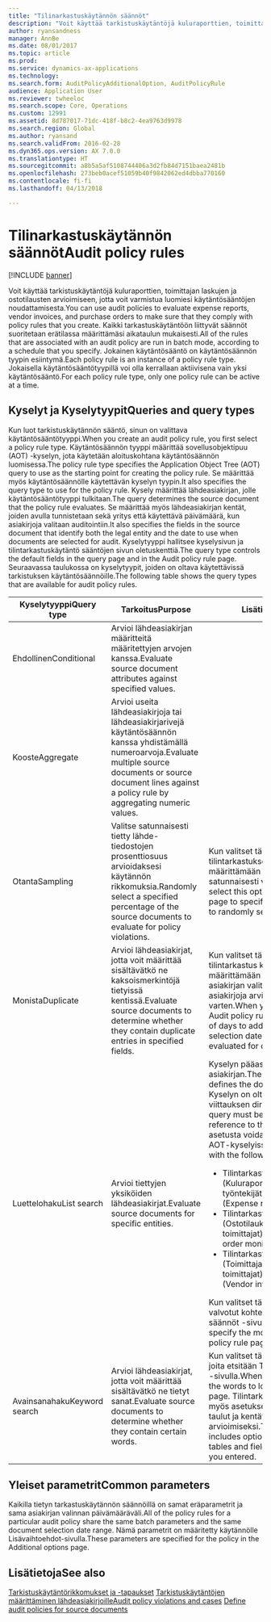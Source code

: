 ```yaml
---
title: "Tilinarkastuskäytännön säännöt"
description: "Voit käyttää tarkistuskäytäntöjä kuluraporttien, toimittajan laskujen ja ostotilausten arvioimiseen, jotta voit varmistua luomiesi käytäntösääntöjen noudattamisesta. Kaikki tarkastuskäytäntöön liittyvät säännöt suoritetaan erätilassa määrittämäsi aikataulun mukaisesti.  Jokainen käytäntösääntö on käytäntösäännön tyypin esiintymä. Jokaisella käytäntösääntötyypillä voi olla kerrallaan aktiivisena vain yksi käytäntösääntö."
author: ryansandness
manager: AnnBe
ms.date: 08/01/2017
ms.topic: article
ms.prod: 
ms.service: dynamics-ax-applications
ms.technology: 
ms.search.form: AuditPolicyAdditionalOption, AuditPolicyRule
audience: Application User
ms.reviewer: twheeloc
ms.search.scope: Core, Operations
ms.custom: 12991
ms.assetid: 8d787017-71dc-418f-b8c2-4ea9763d9978
ms.search.region: Global
ms.author: ryansand
ms.search.validFrom: 2016-02-28
ms.dyn365.ops.version: AX 7.0.0
ms.translationtype: HT
ms.sourcegitcommit: a8b5a5af5108744406a3d2fb84d7151baea2481b
ms.openlocfilehash: 273beb0acef51059b40f9842062ed4dbba770160
ms.contentlocale: fi-fi
ms.lasthandoff: 04/13/2018

---
```


# <a name="audit-policy-rules"></a><span data-ttu-id="fa054-106">Tilinarkastuskäytännön säännöt</span><span class="sxs-lookup"><span data-stu-id="fa054-106">Audit policy rules</span></span>

[!INCLUDE [banner](../includes/banner.md)]

<span data-ttu-id="fa054-107">Voit käyttää tarkistuskäytäntöjä kuluraporttien, toimittajan laskujen ja ostotilausten arvioimiseen, jotta voit varmistua luomiesi käytäntösääntöjen noudattamisesta.</span><span class="sxs-lookup"><span data-stu-id="fa054-107">You can use audit policies to evaluate expense reports, vendor invoices, and purchase orders to make sure that they comply with policy rules that you create.</span></span> <span data-ttu-id="fa054-108">Kaikki tarkastuskäytäntöön liittyvät säännöt suoritetaan erätilassa määrittämäsi aikataulun mukaisesti.</span><span class="sxs-lookup"><span data-stu-id="fa054-108">All of the rules that are associated with an audit policy are run in batch mode, according to a schedule that you specify.</span></span>  <span data-ttu-id="fa054-109">Jokainen käytäntösääntö on käytäntösäännön tyypin esiintymä.</span><span class="sxs-lookup"><span data-stu-id="fa054-109">Each policy rule is an instance of a policy rule type.</span></span> <span data-ttu-id="fa054-110">Jokaisella käytäntösääntötyypillä voi olla kerrallaan aktiivisena vain yksi käytäntösääntö.</span><span class="sxs-lookup"><span data-stu-id="fa054-110">For each policy rule type, only one policy rule can be active at a time.</span></span> 

<a name="queries-and-query-types"></a><span data-ttu-id="fa054-111">Kyselyt ja Kyselytyypit</span><span class="sxs-lookup"><span data-stu-id="fa054-111">Queries and query types</span></span>
-----------------------

<span data-ttu-id="fa054-112">Kun luot tarkistuskäytännön sääntö, sinun on valittava käytäntösääntötyyppi.</span><span class="sxs-lookup"><span data-stu-id="fa054-112">When you create an audit policy rule, you first select a policy rule type.</span></span> <span data-ttu-id="fa054-113">Käytäntösäännön tyyppi määrittää sovellusobjektipuu (AOT) -kyselyn, jota käytetään aloituskohtana käytäntösäännön luomisessa.</span><span class="sxs-lookup"><span data-stu-id="fa054-113">The policy rule type specifies the Application Object Tree (AOT) query to use as the starting point for creating the policy rule.</span></span> <span data-ttu-id="fa054-114">Se määrittää myös käytäntösäännölle käytettävän kyselyn tyypin.</span><span class="sxs-lookup"><span data-stu-id="fa054-114">It also specifies the query type to use for the policy rule.</span></span> <span data-ttu-id="fa054-115">Kysely määrittää lähdeasiakirjan, jolle käytäntösääntötyyppi tulkitaan.</span><span class="sxs-lookup"><span data-stu-id="fa054-115">The query determines the source document that the policy rule evaluates.</span></span> <span data-ttu-id="fa054-116">Se määrittää myös lähdeasiakirjan kentät, joiden avulla tunnistetaan sekä yritys että käytettävä päivämäärä, kun asiakirjoja valitaan auditointiin.</span><span class="sxs-lookup"><span data-stu-id="fa054-116">It also specifies the fields in the source document that identify both the legal entity and the date to use when documents are selected for audit.</span></span> <span data-ttu-id="fa054-117">Kyselytyyppi hallitsee kyselysivun ja tilintarkastuskäytäntö sääntöjen sivun oletuskenttiä.</span><span class="sxs-lookup"><span data-stu-id="fa054-117">The query type controls the default fields in the query page and in the Audit policy rule page.</span></span> <span data-ttu-id="fa054-118">Seuraavassa taulukossa on kyselytyypit, joiden on oltava käytettävissä tarkistuksen käytäntösäännöille.</span><span class="sxs-lookup"><span data-stu-id="fa054-118">The following table shows the query types that are available for audit policy rules.</span></span>

<table>
<colgroup>
<col width="33%" />
<col width="33%" />
<col width="33%" />
</colgroup>
<thead>
<tr class="header">
<th><span data-ttu-id="fa054-119">Kyselytyyppi</span><span class="sxs-lookup"><span data-stu-id="fa054-119">Query type</span></span></th>
<th><span data-ttu-id="fa054-120">Tarkoitus</span><span class="sxs-lookup"><span data-stu-id="fa054-120">Purpose</span></span></th>
<th><span data-ttu-id="fa054-121">Lisätietoja</span><span class="sxs-lookup"><span data-stu-id="fa054-121">More information</span></span></th>
</tr>
</thead>
<tbody>
<tr class="odd">
<td><span data-ttu-id="fa054-122">Ehdollinen</span><span class="sxs-lookup"><span data-stu-id="fa054-122">Conditional</span></span></td>
<td><span data-ttu-id="fa054-123">Arvioi lähdeasiakirjan määritteitä määritettyjen arvojen kanssa.</span><span class="sxs-lookup"><span data-stu-id="fa054-123">Evaluate source document attributes against specified values.</span></span></td>
<td></td>
</tr>
<tr class="even">
<td><span data-ttu-id="fa054-124">Kooste</span><span class="sxs-lookup"><span data-stu-id="fa054-124">Aggregate</span></span></td>
<td><span data-ttu-id="fa054-125">Arvioi useita lähdeasiakirjoja tai lähdeasiakirjarivejä käytäntösäännön kanssa yhdistämällä numeroarvoja.</span><span class="sxs-lookup"><span data-stu-id="fa054-125">Evaluate multiple source documents or source document lines against a policy rule by aggregating numeric values.</span></span></td>
<td></td>
</tr>
<tr class="odd">
<td><span data-ttu-id="fa054-126">Otanta</span><span class="sxs-lookup"><span data-stu-id="fa054-126">Sampling</span></span></td>
<td><span data-ttu-id="fa054-127">Valitse satunnaisesti tietty lähde-tiedostojen prosenttiosuus arvioidaksesi käytännön rikkomuksia.</span><span class="sxs-lookup"><span data-stu-id="fa054-127">Randomly select a specified percentage of the source documents to evaluate for policy violations.</span></span></td>
<td><span data-ttu-id="fa054-128">Kun valitset tämän vaihtoehdon, käytä tilintarkastuksen käytäntösääntösivua määrittämään asiakirjojen prosenttiosuuden satunnaisesti valiten auditoinnin.</span><span class="sxs-lookup"><span data-stu-id="fa054-128">When you select this option, use the Audit policy rule page to specify the percentage of documents to randomly select for audit.</span></span></td>
</tr>
<tr class="even">
<td><span data-ttu-id="fa054-129">Monista</span><span class="sxs-lookup"><span data-stu-id="fa054-129">Duplicate</span></span></td>
<td><span data-ttu-id="fa054-130">Arvioi lähdeasiakirjat, jotta voit määrittää sisältävätkö ne kaksoismerkintöjä tietyissä kentissä.</span><span class="sxs-lookup"><span data-stu-id="fa054-130">Evaluate source documents to determine whether they contain duplicate entries in specified fields.</span></span></td>
<td><span data-ttu-id="fa054-131">Kun valitset tämän vaihtoehdon, käytä tilintarkastus käytäntösääntö sivua määrittämään päivien määrän, joka lisätään asiakirjan valitun päivämäärävälin alkuun asiakirjoja arvioitaessa kaksoiskappaleita varten.</span><span class="sxs-lookup"><span data-stu-id="fa054-131">When you select this option, use the Audit policy rule page to specify the number of days to add to the start of the document selection date range when documents are evaluated for duplicate entries.</span></span></td>
</tr>
<tr class="odd">
<td><span data-ttu-id="fa054-132">Luettelohaku</span><span class="sxs-lookup"><span data-stu-id="fa054-132">List search</span></span></td>
<td><span data-ttu-id="fa054-133">Arvioi tiettyjen yksiköiden lähdeasiakirjat.</span><span class="sxs-lookup"><span data-stu-id="fa054-133">Evaluate source documents for specific entities.</span></span></td>
<td><span data-ttu-id="fa054-134">Kyselyn pääasiakirja määrittää auditoitavan asiakirjan.</span><span class="sxs-lookup"><span data-stu-id="fa054-134">The root document of the query defines the document that is being audited.</span></span> <span data-ttu-id="fa054-135">Kyselyn on oltava luettelokysely, joka sisältää viittauksen dirpartytable taulukkoon.</span><span class="sxs-lookup"><span data-stu-id="fa054-135">The query must be a list query that includes a reference to the dirpartytable table.</span></span> <span data-ttu-id="fa054-136">Tätä asetusta voidaan käyttää vain seuraavissa AOT-kyselyissä:</span><span class="sxs-lookup"><span data-stu-id="fa054-136">This option can be used only with the following AOT queries:</span></span>
<ul>
<li><span data-ttu-id="fa054-137"><span class="ui">Tilintarkastuskäytäntölista</span> (Kuluraporteissa valvonnassa olevat työntekijät)</span><span class="sxs-lookup"><span data-stu-id="fa054-137"><span class="ui">AuditPolicyExpenseList</span> (Expense report monitored employees)</span></span></li>
<li><span data-ttu-id="fa054-138"><span class="ui">TilintarkastuskäytäntöOstoLista</span> (Ostotilauksissa valvonnassa olevat toimittajat)</span><span class="sxs-lookup"><span data-stu-id="fa054-138"><span class="ui">AuditPolicyPurchList</span> (Purchase order monitored vendors)</span></span></li>
<li><span data-ttu-id="fa054-139"><span class="ui">TilintarkastuskäytäntöToimittajaLaskuLista</span> (Toimittajalaskuissa seuratut toimittajat)</span><span class="sxs-lookup"><span data-stu-id="fa054-139"><span class="ui">AuditPolicyVendInvoiceList</span> (Vendor invoice monitored vendors)</span></span></li>
</ul>
<span data-ttu-id="fa054-140">Kun valitset tämän vaihtoehdon, määritä valvotut kohteet Tilintarkastuskäytännön säännöt -sivulla.</span><span class="sxs-lookup"><span data-stu-id="fa054-140">When you select this option, specify the monitored entities in the Audit policy rule page.</span></span></td>
</tr>
<tr class="even">
<td><span data-ttu-id="fa054-141">Avainsanahaku</span><span class="sxs-lookup"><span data-stu-id="fa054-141">Keyword search</span></span></td>
<td><span data-ttu-id="fa054-142">Arvioi lähdeasiakirjat, jotta voit määrittää sisältävätkö ne tietyt sanat.</span><span class="sxs-lookup"><span data-stu-id="fa054-142">Evaluate source documents to determine whether they contain certain words.</span></span></td>
<td><span data-ttu-id="fa054-143">Kun valitset tämän vaihtoehdon, syötä sanat, joita etsitään Tilintarkastuskäytännön säännöt -sivulla.</span><span class="sxs-lookup"><span data-stu-id="fa054-143">When you select this option, enter the words to look for in the Audit policy rule page.</span></span> <span data-ttu-id="fa054-144">Tilintarkastussäännöt-sivu sisältää myös asetukset, joiden avulla voit määrittää taulut ja kentät kirjoittamiesi sanojen arvioimiseksi.</span><span class="sxs-lookup"><span data-stu-id="fa054-144">The Audit policy rule page also includes options that let you specify the tables and fields to evaluate for the words you entered.</span></span></td>
</tr>
</tbody>
</table>

## <a name="common-parameters"></a><span data-ttu-id="fa054-145">Yleiset parametrit</span><span class="sxs-lookup"><span data-stu-id="fa054-145">Common parameters</span></span>
<span data-ttu-id="fa054-146">Kaikilla tietyn tarkastuskäytännön säännöillä on samat eräparametrit ja sama asiakirjan valinnan päivämääräväli.</span><span class="sxs-lookup"><span data-stu-id="fa054-146">All of the policy rules for a particular audit policy share the same batch parameters and the same document selection date range.</span></span> <span data-ttu-id="fa054-147">Nämä parametrit on määritetty käytännölle Lisävaihtoehdot-sivulla.</span><span class="sxs-lookup"><span data-stu-id="fa054-147">These parameters are specified for the policy in the Additional options page.</span></span>



<a name="see-also"></a><span data-ttu-id="fa054-148">Lisätietoja</span><span class="sxs-lookup"><span data-stu-id="fa054-148">See also</span></span>
--------

<span data-ttu-id="fa054-149">[Tarkistuskäytäntörikkomukset ja -tapaukset](audit-policy-violations-cases.md)
[Tarkistuskäytäntöjen määrittäminen lähdeasiakirjoille](tasks/define-audit-policies-source-documents.md)</span><span class="sxs-lookup"><span data-stu-id="fa054-149">[Audit policy violations and cases](audit-policy-violations-cases.md)
[Define audit policies for source documents](tasks/define-audit-policies-source-documents.md)</span></span>



